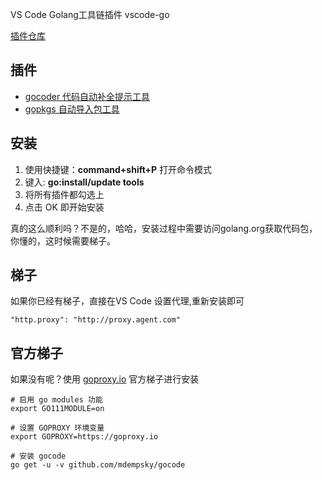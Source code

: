 
VS Code Golang工具链插件 vscode-go

[插件仓库](https://github.com/Microsoft/vscode-go/wiki/Go-tools-that-the-Go-extension-depends-on)

## 插件
* [gocoder 代码自动补全提示工具](https://github.com/nsf/gocode)
* [gopkgs 自动导入包工具](https://github.com/uudashr/gopkgs)

## 安装
1. 使用快捷键：**command+shift+P** 打开命令模式
2. 键入: **go:install/update tools**
3. 将所有插件都勾选上
4. 点击 OK 即开始安装

真的这么顺利吗？不是的，哈哈，安装过程中需要访问golang.org获取代码包，你懂的，这时候需要梯子。

## 梯子
如果你已经有梯子，直接在VS Code 设置代理,重新安装即可
```
"http.proxy": "http://proxy.agent.com"
```

## 官方梯子
如果没有呢？使用 [goproxy.io](https://goproxy.io/) 官方梯子进行安装
```
# 启用 go modules 功能
export GO111MODULE=on

# 设置 GOPROXY 环境变量
export GOPROXY=https://goproxy.io

# 安装 gocode
go get -u -v github.com/mdempsky/gocode
```
